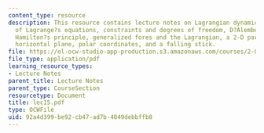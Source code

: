 ```yaml
---
content_type: resource
description: This resource contains lecture notes on Lagrangian dynamics, derivations
  of Lagrange?s equations, constraints and degrees of freedom, D?Alembert?s principle,
  Hamilton?s principle, generalized fores and the Lagrangian, a 2-D particle on a
  horizontal plane, polar coordinates, and a falling stick.
file: https://ol-ocw-studio-app-production.s3.amazonaws.com/courses/2-003j-dynamics-and-control-i-spring-2007/92a4d399be92cb47ad7b4849debbffb8_lec15.pdf
file_type: application/pdf
learning_resource_types:
- Lecture Notes
parent_title: Lecture Notes
parent_type: CourseSection
resourcetype: Document
title: lec15.pdf
type: OCWFile
uid: 92a4d399-be92-cb47-ad7b-4849debbffb8
---
```

